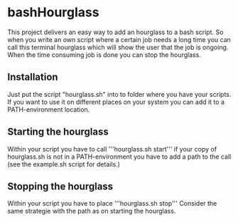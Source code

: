 # bashHourglass
This project delivers an easy way to add an hourglass to a bash script.
So when you write an own script where a certain job needs a long time you can call this terminal hourglass which 
will show the user that the job is ongoing.
When the time consuming job is done you can stop the hourglass.
## Installation
Just put the script "hourglass.sh" into to folder where you have your scripts.
If you want to use it on different places on your system you can add it to a PATH-environment location.
## Starting the hourglass
Within your script you have to call 
'''hourglass.sh start'''
if your copy of hourglass.sh is not in a PATH-environment you have to add a path to the call (see the example.sh script for details.)
## Stopping the hourglass
Within your script you have to place 
'''hourglass.sh stop'''
Consider the same strategie with the path as on starting the hourglass.
